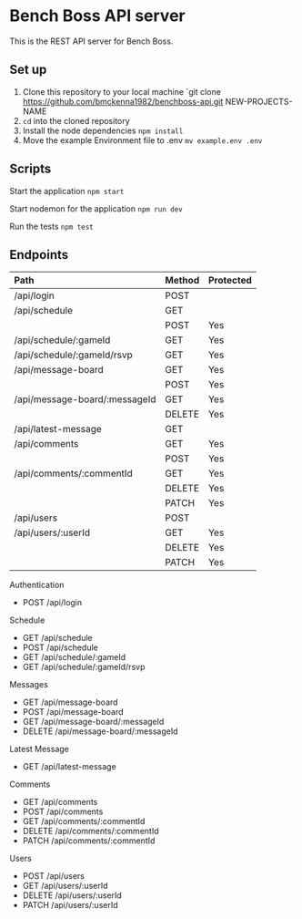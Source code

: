 # Bench Boss API server

This is the REST API server for Bench Boss. 

## Set up

1. Clone this repository to your local machine `git clone https://github.com/bmckenna1982/benchboss-api.git NEW-PROJECTS-NAME 
2. `cd` into the cloned repository
3. Install the node dependencies `npm install`
4. Move the example Environment file to .env  `mv example.env .env`

## Scripts

Start the application `npm start`

Start nodemon for the application `npm run dev`

Run the tests `npm test`

## Endpoints

|Path       |Method    |Protected |
|:-------------|:---------|:---------|
|/api/login |POST      |        |
|/api/schedule |GET | |
| |POST |Yes |
|/api/schedule/:gameId |GET |Yes |
|/api/schedule/:gameId/rsvp |GET |Yes |
|/api/message-board |GET |Yes |
| |POST |Yes |
|/api/message-board/:messageId |GET |Yes |
| |DELETE |Yes |
|/api/latest-message |GET | |
|/api/comments |GET |Yes |
| |POST |Yes |
|/api/comments/:commentId|GET |Yes |
| |DELETE |Yes |
| |PATCH |Yes |
|/api/users |POST | |
|/api/users/:userId|GET |Yes |
| |DELETE |Yes |
| |PATCH |Yes |

Authentication
  * POST /api/login
  
Schedule
  * GET /api/schedule
  * POST /api/schedule
  * GET /api/schedule/:gameId
  * GET /api/schedule/:gameId/rsvp

Messages
  * GET /api/message-board
  * POST /api/message-board
  * GET /api/message-board/:messageId
  * DELETE /api/message-board/:messageId

Latest Message
  * GET /api/latest-message

Comments
  * GET /api/comments
  * POST /api/comments
  * GET /api/comments/:commentId
  * DELETE /api/comments/:commentId
  * PATCH /api/comments/:commentId
  
Users  
  * POST /api/users
  * GET /api/users/:userId
  * DELETE /api/users/:userId
  * PATCH /api/users/:userId
